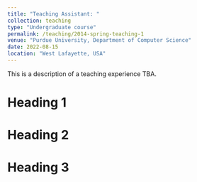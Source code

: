 ```yaml
---
title: "Teaching Assistant: "
collection: teaching
type: "Undergraduate course"
permalink: /teaching/2014-spring-teaching-1
venue: "Purdue University, Department of Computer Science"
date: 2022-08-15
location: "West Lafayette, USA"
---
```


This is a description of a teaching experience TBA.

Heading 1
======

Heading 2
======

Heading 3
======
